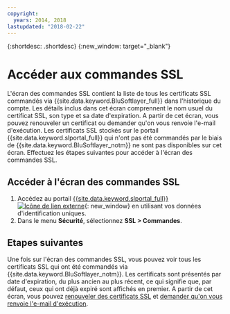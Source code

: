 ```yaml
---
copyright:
  years: 2014, 2018
lastupdated: "2018-02-22"
---
```


{:shortdesc: .shortdesc}
{:new_window: target="_blank"}

# Accéder aux commandes SSL

L'écran des commandes SSL contient la liste de tous les certificats SSL commandés via {{site.data.keyword.BluSoftlayer_full}} dans l'historique du compte. Les détails inclus dans cet écran comprennent le nom usuel du certificat SSL, son type et sa date d'expiration. A partir de cet écran,
vous pouvez renouveler un certificat ou demander qu'on vous renvoie l'e-mail d'exécution. Les certificats SSL stockés sur le portail {{site.data.keyword.slportal_full}} qui n'ont pas été commandés par le biais de {{site.data.keyword.BluSoftlayer_notm}} ne sont pas disponibles sur cet écran. Effectuez les étapes suivantes pour accéder à l'écran des commandes SSL.

## Accéder à l'écran des commandes SSL

1. Accédez au portail [{{site.data.keyword.slportal_full}} ![Icône de lien externe](../../icons/launch-glyph.svg "Icône de lien externe")](https://control.softlayer.com/){: new_window} en utilisant vos données d'identification uniques.
2. Dans le menu **Sécurité**, sélectionnez **SSL > Commandes**.

## Etapes suivantes

Une fois sur l'écran des commandes SSL, vous pouvez voir tous les certificats SSL
qui ont été commandés via {{site.data.keyword.BluSoftlayer_notm}}. Les certificats sont présentés par date d'expiration, du plus ancien au plus récent, ce qui signifie que, par défaut, ceux qui ont déjà expiré sont affichés en premier. A partir de cet écran, vous pouvez [renouveler des certificats SSL](renew-ssl-certificate.html) et [demander qu'on vous renvoie l'e-mail d'exécution](request-ssl-certificate-fulfillment-email.html).
